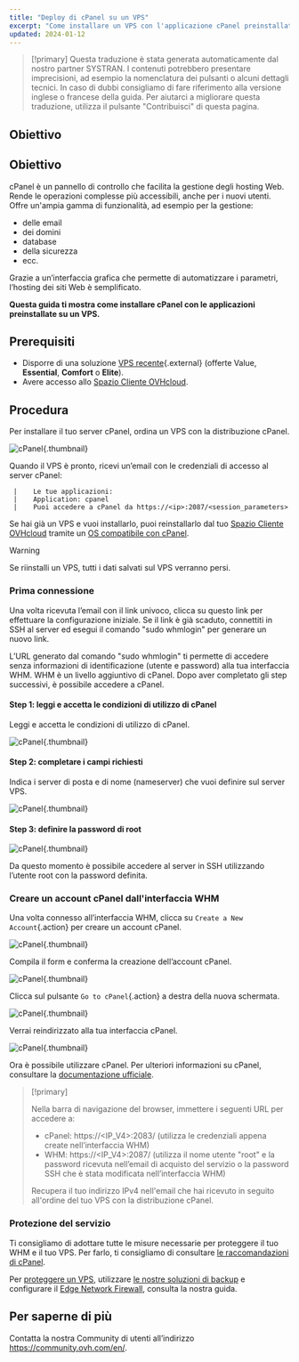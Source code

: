 ```yaml
---
title: "Deploy di cPanel su un VPS"
excerpt: "Come installare un VPS con l'applicazione cPanel preinstallata"
updated: 2024-01-12
---
```


> [!primary]
> Questa traduzione è stata generata automaticamente dal nostro partner SYSTRAN. I contenuti potrebbero presentare imprecisioni, ad esempio la nomenclatura dei pulsanti o alcuni dettagli tecnici. In caso di dubbi consigliamo di fare riferimento alla versione inglese o francese della guida. Per aiutarci a migliorare questa traduzione, utilizza il pulsante "Contribuisci" di questa pagina.
>

## Obiettivo

## Obiettivo

cPanel è un pannello di controllo che facilita la gestione degli hosting Web. Rende le operazioni complesse più accessibili, anche per i nuovi utenti. Offre un'ampia gamma di funzionalità, ad esempio per la gestione: 

- delle email
- dei domini
- database
- della sicurezza
- ecc.

Grazie a un’interfaccia grafica che permette di automatizzare i parametri, l’hosting dei siti Web è semplificato.

**Questa guida ti mostra come installare cPanel con le applicazioni preinstallate su un VPS.**

## Prerequisiti

- Disporre di una soluzione [VPS recente](https://www.ovhcloud.com/it/vps/){.external} (offerte Value, **Essential**, **Comfort** o **Elite**).
- Avere accesso allo [Spazio Cliente OVHcloud](https://www.ovh.com/auth/?action=gotomanager&from=https://www.ovh.it/&ovhSubsidiary=it).

## Procedura

Per installare il tuo server cPanel, ordina un VPS con la distribuzione cPanel.

![cPanel](images/cpanel_order.png){.thumbnail}

Quando il VPS è pronto, ricevi un’email con le credenziali di accesso al server cPanel:

```
 |    Le tue applicazioni:
 |    Application: cpanel
 |    Puoi accedere a cPanel da https://<ip>:2087/<session_parameters>
```

Se hai già un VPS e vuoi installarlo, puoi reinstallarlo dal tuo [Spazio Cliente OVHcloud](https://www.ovh.com/auth/?action=gotomanager&from=https://www.ovh.it/&ovhSubsidiary=it) tramite un [OS compatibile con cPanel](https://www.ovhcloud.com/it/vps/os/).

> [!warning]
>
> Se riinstalli un VPS, tutti i dati salvati sul VPS verranno persi.
> 

### Prima connessione

Una volta ricevuta l’email con il link univoco, clicca su questo link per effettuare la configurazione iniziale. Se il link è già scaduto, connettiti in SSH al server ed esegui il comando "sudo whmlogin" per generare un nuovo link.

L’URL generato dal comando "sudo whmlogin" ti permette di accedere senza informazioni di identificazione (utente e password) alla tua interfaccia WHM. WHM è un livello aggiuntivo di cPanel. Dopo aver completato gli step successivi, è possibile accedere a cPanel.

#### Step 1: leggi e accetta le condizioni di utilizzo di cPanel

Leggi e accetta le condizioni di utilizzo di cPanel.

![cPanel](images/license_validation.png){.thumbnail}

#### Step 2: completare i campi richiesti

Indica i server di posta e di nome (nameserver) che vuoi definire sul server VPS.

![cPanel](images/setup_config_cpanel.png){.thumbnail}

#### Step 3: definire la password di root

![cPanel](images/change_root.png){.thumbnail}

Da questo momento è possibile accedere al server in SSH utilizzando l’utente root con la password definita.

### Creare un account cPanel dall'interfaccia WHM

Una volta connesso all’interfaccia WHM, clicca su `Create a New Account`{.action} per creare un account cPanel.

![cPanel](images/create_new_account.png){.thumbnail}

Compila il form e conferma la creazione dell’account cPanel.

![cPanel](images/create_new_account_form.png){.thumbnail}

Clicca sul pulsante `Go to cPanel`{.action} a destra della nuova schermata.

![cPanel](images/go_to_cpanel.png){.thumbnail}

Verrai reindirizzato alla tua interfaccia cPanel.

![cPanel](images/manager_cpanel.png){.thumbnail}

Ora è possibile utilizzare cPanel. Per ulteriori informazioni su cPanel, consultare la [documentazione ufficiale](https://docs.cpanel.net/).

> [!primary]
>
> Nella barra di navigazione del browser, immettere i seguenti URL per accedere a:
>
> - cPanel: https://<IP_V4>:2083/ (utilizza le credenziali appena create nell’interfaccia WHM)
> - WHM: https://<IP_V4>:2087/ (utilizza il nome utente "root" e la password ricevuta nell’email di acquisto del servizio o la password SSH che è stata modificata nell’interfaccia WHM)
>
> Recupera il tuo indirizzo IPv4 nell'email che hai ricevuto in seguito all'ordine del tuo VPS con la distribuzione cPanel.
>

### Protezione del servizio

Ti consigliamo di adottare tutte le misure necessarie per proteggere il tuo WHM e il tuo VPS. Per farlo, ti consigliamo di consultare [le raccomandazioni di cPanel](https://docs.cpanel.net/knowledge-base/security/tips-to-make-your-server-more-secure/).

Per [proteggere un VPS](/pages/bare_metal_cloud/virtual_private_servers/secure_your_vps), utilizzare [le nostre soluzioni di backup](/products/bare-metal-cloud-virtual-private-servers) e configurare il [Edge Network Firewall](/pages/bare_metal_cloud/dedicated_servers/firewall_network), consulta la nostra guida.

## Per saperne di più

Contatta la nostra Community di utenti all’indirizzo <https://community.ovh.com/en/>.
